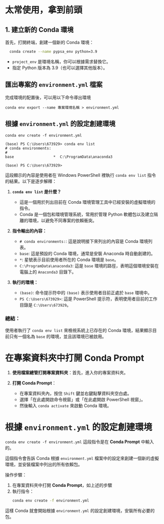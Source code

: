 
# 太常使用，拿到前頭


## 1. **建立新的 Conda 環境**
首先，打開終端，創建一個新的 Conda 環境：
```bash
  conda create --name pypsa_env python=3.9
```
- `project_env` 是環境名稱，你可以根據需求替換它。
- 指定 Python 版本為 3.9（也可以選擇其他版本）。


## 匯出專案的 `environment.yml` 檔案
完成環境的配置後，可以用以下命令導出環境
```
conda env export --name 專案環境名稱 > environment.yml
```

## 根據 `environment.yml` 的設定創建環境
```
conda env create -f environment.yml
```

```
(base) PS C:\Users\673929> conda env list
# conda environments:
#
base                  *  C:\ProgramData\anaconda3

(base) PS C:\Users\673929>
```

這段顯示的內容是使用者在 Windows PowerShell 裡執行 `conda env list` 指令的結果。以下是逐步解釋：

1. **`conda env list` 是什麼？**
   - 這是一個用於列出目前在 Conda 環境管理工具中已經安裝的虛擬環境的指令。
   - Conda 是一個包和環境管理系統，常用於管理 Python 軟體包以及建立隔離的環境，以避免不同專案的依賴衝突。

2. **指令輸出的內容：**
   - `# conda environments:`: 這是說明接下來列出的內容是 Conda 環境列表。
   - `base`: 這是預設的 Conda 環境，通常是安裝 Anaconda 時自動創建的。
   - `*`: 星號表示目前使用者所在的 Conda 環境是 `base`。
   - `C:\ProgramData\anaconda3`: 這是 `base` 環境的路徑，表明這個環境安裝在電腦上的 `Anaconda3` 目錄下。

3. **執行的環境：**
   - `(base)`: 命令提示符中的 `(base)` 表示使用者目前正處於 `base` 環境中。
   - `PS C:\Users\673929>`: 這是 PowerShell 提示符，表明使用者目前的工作目錄是 `C:\Users\673929`。

### 總結：
使用者執行了 `conda env list` 來檢視系統上已存在的 Conda 環境，結果顯示目前只有一個名為 `base` 的環境，並且該環境已被啟用。



# 在專案資料夾中打開 **Conda Prompt**

1. **使用檔案總管打開專案資料夾**：首先，進入你的專案資料夾。
   
2. **打開 Conda Prompt**：
   - 在專案資料夾內，按住 `Shift` 鍵並右鍵點擊資料夾空白處。
   - 選擇「在此處開啟命令視窗」或「在此處開啟 PowerShell 視窗」。
   - 然後輸入 `conda activate` 來啟動 Conda 環境。

# 根據 `environment.yml` 的設定創建環境

`conda env create -f environment.yml` 這段指令是在 **Conda Prompt** 中輸入的。

這個指令會告訴 Conda 根據 `environment.yml` 檔案中的設定來創建一個新的虛擬環境，並安裝檔案中列出的所有依賴包。

操作步驟：
1. 在專案資料夾中打開 **Conda Prompt**，如上述的步驟
2. 執行指令：
   ```bash
   conda env create -f environment.yml
   ```

這樣 Conda 就會開始根據 `environment.yml` 的設定創建環境，安裝所有必要的包。





